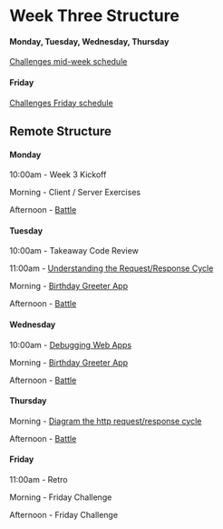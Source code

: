 # Week Three Structure

#### Monday, Tuesday, Wednesday, Thursday

[Challenges mid-week schedule](./challenges_mid_week_schedule.md)

#### Friday

[Challenges Friday schedule](./challenges_friday_schedule.md)

## Remote Structure

#### Monday
10:00am - Week 3 Kickoff

Morning - Client / Server Exercises

Afternoon - [Battle](../../intro_to_the_web)

#### Tuesday
10:00am - Takeaway Code Review

11:00am - [Understanding the Request/Response Cycle](https://github.com/makersacademy/skills-workshops/tree/master/week-3/process_modelling)

Morning - [Birthday Greeter App](https://diode.makersacademy.com/students/alicelieutier/projects/439)

Afternoon - [Battle](../../intro_to_the_web)

#### Wednesday
10:00am - [Debugging Web Apps](https://github.com/makersacademy/skills-workshops/tree/master/week-3/debugging_2)

Morning - [Birthday Greeter App](https://diode.makersacademy.com/students/alicelieutier/projects/439)

Afternoon - [Battle](../../intro_to_the_web)

#### Thursday
Morning - [Diagram the http request/response cycle](https://diode.makersacademy.com/students/alicelieutier/projects/415)

Afternoon - [Battle](../../intro_to_the_web)

#### Friday
11:00am - Retro

Morning - Friday Challenge

Afternoon - Friday Challenge
